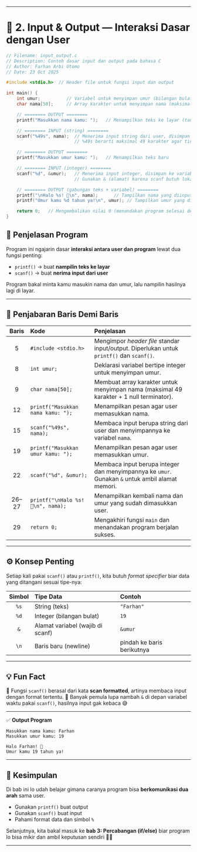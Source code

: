 
---

# 🧩 2. Input & Output — Interaksi Dasar dengan User

```c
// Filename: input_output.c
// Description: Contoh dasar input dan output pada bahasa C
// Author: Farhan Arbi Utomo
// Date: 23 Oct 2025

#include <stdio.h>  // Header file untuk fungsi input dan output

int main() {
    int umur;          // Variabel untuk menyimpan umur (bilangan bulat)
    char nama[50];     // Array karakter untuk menyimpan nama (maksimal 49 huruf + '\0')

    // ======== OUTPUT ========
    printf("Masukkan nama kamu: ");   // Menampilkan teks ke layar (tanpa newline)

    // ======== INPUT (string) ========
    scanf("%49s", nama);  // Menerima input string dari user, disimpan ke variabel 'nama'
                          // %49s berarti maksimal 49 karakter agar tidak kelebihan kapasitas

    // ======== OUTPUT ========
    printf("Masukkan umur kamu: ");   // Menampilkan teks baru

    // ======== INPUT (integer) ========
    scanf("%d", &umur);   // Menerima input integer, disimpan ke variabel 'umur'
                          // Gunakan & (alamat) karena scanf butuh lokasi memori variabel

    // ======== OUTPUT (gabungan teks + variabel) ========
    printf("\nHalo %s! 👋\n", nama);      // Tampilkan nama yang diinput user
    printf("Umur kamu %d tahun ya!\n", umur); // Tampilkan umur yang diinput user

    return 0;   // Mengembalikan nilai 0 (menandakan program selesai dengan sukses)
}
```

## 🧠 Penjelasan Program

Program ini ngajarin dasar **interaksi antara user dan program** lewat dua fungsi penting:

* `printf()` → buat **nampilin teks ke layar**
* `scanf()` → buat **nerima input dari user**

Program bakal minta kamu masukin nama dan umur, lalu nampilin hasilnya lagi di layar.

---

## 📖 Penjabaran Baris Demi Baris

| **Baris** | **Kode**                           | **Penjelasan**                                                                                  |
| :-------: | :--------------------------------- | :---------------------------------------------------------------------------------------------- |
|     5     | `#include <stdio.h>`               | Mengimpor *header file* standar input/output. Diperlukan untuk `printf()` dan `scanf()`.        |
|     8     | `int umur;`                        | Deklarasi variabel bertipe integer untuk menyimpan umur.                                        |
|     9     | `char nama[50];`                   | Membuat array karakter untuk menyimpan nama (maksimal 49 karakter + 1 null terminator).         |
|     12    | `printf("Masukkan nama kamu: ");`  | Menampilkan pesan agar user memasukkan nama.                                                    |
|     15    | `scanf("%49s", nama);`             | Membaca input berupa string dari user dan menyimpannya ke variabel `nama`.                      |
|     19    | `printf("Masukkan umur kamu: ");`  | Menampilkan pesan agar user memasukkan umur.                                                    |
|     22    | `scanf("%d", &umur);`              | Membaca input berupa integer dan menyimpannya ke `umur`. Gunakan `&` untuk ambil alamat memori. |
|   26–27   | `printf("\nHalo %s! 👋\n", nama);` | Menampilkan kembali nama dan umur yang sudah dimasukkan user.                                   |
|     29    | `return 0;`                        | Mengakhiri fungsi `main` dan menandakan program berjalan sukses.                                |

---

## ⚙️ Konsep Penting

Setiap kali pakai `scanf()` atau `printf()`, kita butuh *format specifier* biar data yang ditangani sesuai tipe-nya:

| **Simbol** | **Tipe Data**                    | **Contoh**                 |
| :--------: | :------------------------------- | :------------------------- |
|    `%s`    | String (teks)                    | `"Farhan"`                 |
|    `%d`    | Integer (bilangan bulat)         | `19`                       |
|     `&`    | Alamat variabel (wajib di scanf) | `&umur`                    |
|    `\n`    | Baris baru (newline)             | pindah ke baris berikutnya |

---

## 💡 Fun Fact

🔸 Fungsi `scanf()` berasal dari kata **scan formatted**, artinya membaca input dengan format tertentu.
🔸 Banyak pemula lupa nambah `&` di depan variabel waktu pakai `scanf()`, hasilnya input gak kebaca 😅

---

✅ **Output Program**

```
Masukkan nama kamu: Farhan
Masukkan umur kamu: 19

Halo Farhan! 👋
Umur kamu 19 tahun ya!
```

---

## 🚀 Kesimpulan

Di bab ini lo udah belajar gimana caranya program bisa **berkomunikasi dua arah** sama user.

* Gunakan `printf()` buat output
* Gunakan `scanf()` buat input
* Pahami format data dan simbol `%`

Selanjutnya, kita bakal masuk ke **bab 3: Percabangan (if/else)** biar program lo bisa mikir dan ambil keputusan sendiri 🧠💪

---

